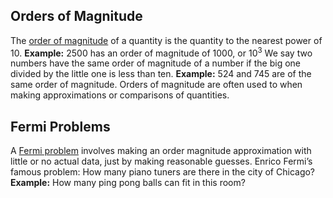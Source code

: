 ## Orders of Magnitude
The <u>order of magnitude</u> of a quantity is the quantity to the nearest power of 10.
**Example:** 2500 has an order of magnitude of 1000, or 10<sup>3</sup>
We say two numbers have the same order of magnitude of a number if the big one divided by the little one is less than ten.
**Example:** 524 and 745 are of the same order of magnitude.
Orders of magnitude are often used to when making approximations or comparisons of quantities.
## Fermi Problems
A <u>Fermi problem</u> involves making an order magnitude approximation with little or no actual data, just by making reasonable guesses.
Enrico Fermi’s famous problem: How many piano tuners are there in the city of Chicago?
**Example:** How many ping pong balls can fit in this room?

